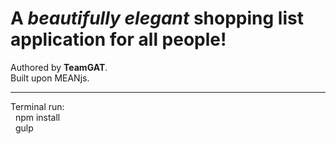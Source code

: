 <h1>A <em>beautifully elegant</em> shopping list application for all people!</h1>
Authored by <strong>TeamGAT</strong>.<br/>
Built upon MEANjs.
<hr>
Terminal run:<br/>
&nbsp; npm install<br/>
&nbsp; gulp
